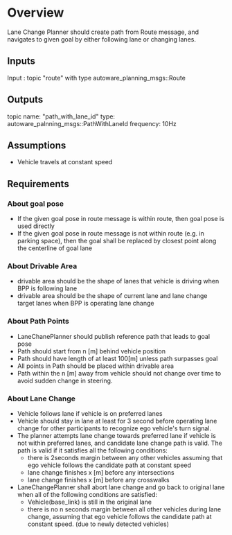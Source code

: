 
# Overview
Lane Change Planner should create path from Route message, and navigates to given goal by either following lane or changing lanes. 

## Inputs
Input : topic "route" with type autoware_planning_msgs::Route

## Outputs
topic name:  "path_with_lane_id"
type: autoware_palnning_msgs::PathWithLaneId
frequency: 10Hz

## Assumptions
* Vehicle travels at constant speed

## Requirements
### About goal pose
* If the given goal pose in route message is within route, then goal pose is used directly
* If the given goal pose in route message is not within route (e.g. in parking space), then the goal shall be replaced by closest point along the centerline of goal lane

### About Drivable Area
* drivable area should be the shape of lanes that vehicle is driving when BPP is following lane
* drivable area should be the shape of current lane and lane change target lanes when BPP is operating lane change 

### About Path Points
* LaneChanePlanner should publish reference path that leads to goal pose
* Path should start from n [m] behind vehicle position
* Path should have length of at least 100[m] unless path surpasses goal
* All points in Path should be placed within drivable area
* Path within the n [m] away from vehicle should not change over time to avoid sudden change in steering.

### About Lane Change
* Vehicle follows lane if vehicle is on preferred lanes
* Vehicle should stay in lane at least for 3 second before operating lane change for other participants to recognize ego vehicle's turn signal.
* The planner attempts lane change towards preferred lane if vehicle is not within preferred lanes, and candidate lane change path is valid. The path is valid if it satisfies all the following conditions:
  * there is 2seconds margin between any other vehicles assuming that ego vehicle follows the candidate path at constant speed
  * lane change finishes x [m] before any intersections
  * lane change finishes x [m] before any crosswalks
* LaneChangePlanner shall abort lane change and go back to original lane when all of the following conditions are satisfied:
  * Vehicle(base_link) is still in the original lane
  * there is no n seconds margin between all other vehicles during lane change, assuming that ego vehicle follows the candidate path at constant speed. (due to newly detected vehicles)